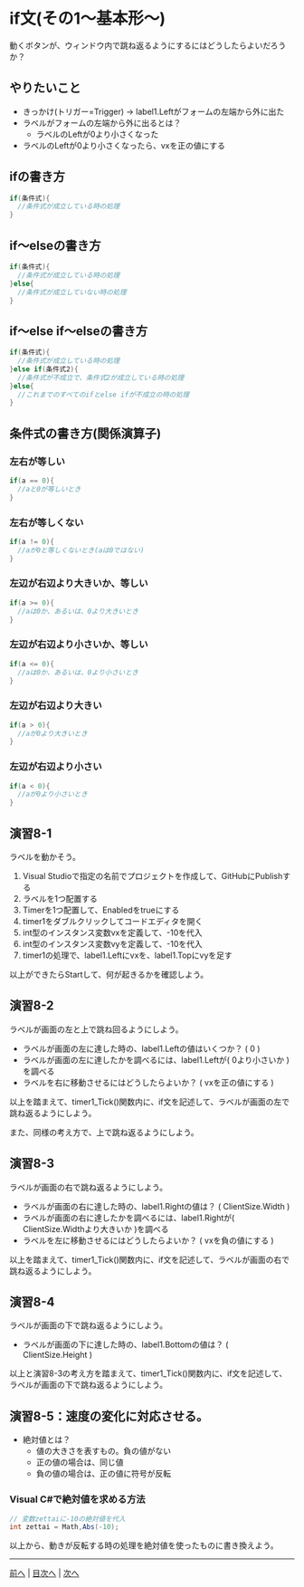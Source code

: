 # if文(その1～基本形～)
動くボタンが、ウィンドウ内で跳ね返るようにするにはどうしたらよいだろうか？

## やりたいこと
- きっかけ(トリガー=Trigger) → label1.Leftがフォームの左端から外に出た
- ラベルがフォームの左端から外に出るとは？
  - ラベルのLeftが0より小さくなった
- ラベルのLeftが0より小さくなったら、vxを正の値にする

## ifの書き方
```cs
if(条件式){
  //条件式が成立している時の処理
}  
```

## if～elseの書き方
```cs
if(条件式){
  //条件式が成立している時の処理
}else{
  //条件式が成立していない時の処理
}
```

## if～else if～elseの書き方
```cs
if(条件式){
  //条件式が成立している時の処理
}else if(条件式2){
  //条件式が不成立で、条件式2が成立している時の処理
}else{
  //これまでのすべてのifとelse ifが不成立の時の処理
}
```

## 条件式の書き方(関係演算子)
### 左右が等しい

```cs 
if(a == 0){
  //aと0が等しいとき
}  
```

### 左右が等しくない

```cs
if(a != 0){
  //aが0と等しくないとき(aは0ではない)
}
```

### 左辺が右辺より大きいか、等しい

```cs
if(a >= 0){
  //aは0か、あるいは、0より大きいとき
}
```

### 左辺が右辺より小さいか、等しい

```cs
if(a <= 0){
  //aは0か、あるいは、0より小さいとき
}
```

### 左辺が右辺より大きい

```cs
if(a > 0){
  //aが0より大きいとき
}
```

### 左辺が右辺より小さい

```cs
if(a < 0){
  //aが0より小さいとき
}
```

## 演習8-1
ラベルを動かそう。

1.	Visual Studioで指定の名前でプロジェクトを作成して、GitHubにPublishする
2.	ラベルを1つ配置する
3.	Timerを1つ配置して、Enabledをtrueにする
4.	timer1をダブルクリックしてコードエディタを開く
5.	int型のインスタンス変数vxを定義して、-10を代入
6.	int型のインスタンス変数vyを定義して、-10を代入
7.	timer1の処理で、label1.Leftにvxを、label1.Topにvyを足す

以上ができたらStartして、何が起きるかを確認しよう。

## 演習8-2
ラベルが画面の左と上で跳ね回るようにしよう。

- ラベルが画面の左に達した時の、label1.Leftの値はいくつか？ ( 0 )
- ラベルが画面の左に達したかを調べるには、label1.Leftが( 0より小さいか )を調べる
- ラベルを右に移動させるにはどうしたらよいか？ ( vxを正の値にする )

以上を踏まえて、timer1_Tick()関数内に、if文を記述して、ラベルが画面の左で跳ね返るようにしよう。

また、同様の考え方で、上で跳ね返るようにしよう。

## 演習8-3
ラベルが画面の右で跳ね返るようにしよう。
- ラベルが画面の右に達した時の、label1.Rightの値は？    ( ClientSize.Width )
- ラベルが画面の右に達したかを調べるには、label1.Rightが( ClientSize.Widthより大きいか )を調べる
- ラベルを左に移動させるにはどうしたらよいか？ ( vxを負の値にする )

以上を踏まえて、timer1_Tick()関数内に、if文を記述して、ラベルが画面の右で跳ね返るようにしよう。

## 演習8-4
ラベルが画面の下で跳ね返るようにしよう。

- ラベルが画面の下に達した時の、label1.Bottomの値は？   ( ClientSize.Height )

以上と演習8-3の考え方を踏まえて、timer1_Tick()関数内に、if文を記述して、ラベルが画面の下で跳ね返るようにしよう。

## 演習8-5：速度の変化に対応させる。
- 絶対値とは？
  - 値の大きさを表すもの。負の値がない
  - 正の値の場合は、同じ値
  - 負の値の場合は、正の値に符号が反転

### Visual C#で絶対値を求める方法

```cs
// 変数zettaiに-10の絶対値を代入
int zettai = Math,Abs(-10);
```

以上から、動きが反転する時の処理を絶対値を使ったものに書き換えよう。

---

[前へ](07.md) | [目次へ](README.md#%E7%9B%AE%E6%AC%A1) | [次へ](09.md)
